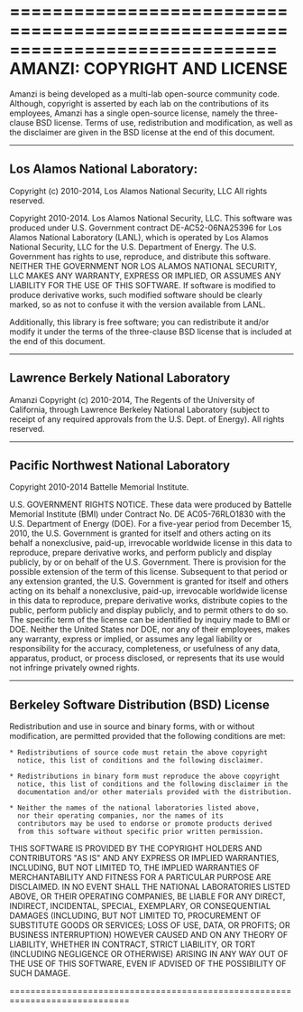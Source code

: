 =============================================================================
AMANZI: COPYRIGHT AND LICENSE
=============================================================================

Amanzi is being developed as a multi-lab open-source community code.
Although, copyright is asserted by each lab on the contributions of
its employees, Amanzi has a single open-source license, namely the
three-clause BSD license.  Terms of use, redistribution and
modification, as well as the disclaimer are given in the BSD license
at the end of this document.

----------------------------------------------
Los Alamos National Laboratory:
----------------------------------------------
 
  Copyright (c) 2010-2014, Los Alamos National Security, LLC
  All rights reserved.
   
  Copyright 2010-2014. Los Alamos National Security, LLC. This software was
  produced under U.S. Government contract DE-AC52-06NA25396 for Los Alamos
  National Laboratory (LANL), which is operated by Los Alamos National
  Security, LLC for the U.S. Department of Energy. The U.S. Government has
  rights to use, reproduce, and distribute this software.  NEITHER THE
  GOVERNMENT NOR LOS ALAMOS NATIONAL SECURITY, LLC MAKES ANY WARRANTY,
  EXPRESS OR IMPLIED, OR ASSUMES ANY LIABILITY FOR THE USE OF THIS
  SOFTWARE.  If software is modified to produce derivative works, such
  modified software should be clearly marked, so as not to confuse it with
  the version available from LANL.

  Additionally, this library is free software; you can redistribute it
  and/or modify it under the terms of the three-clause BSD license
  that is included at the end of this document.

----------------------------------------------
Lawrence Berkely National Laboratory
----------------------------------------------

  Amanzi Copyright (c) 2010-2014, The Regents of the University of
  California, through Lawrence Berkeley National Laboratory  (subject to
  receipt of any required approvals from the U.S. Dept. of Energy).  All
  rights reserved.

----------------------------------------------
Pacific Northwest National Laboratory
----------------------------------------------

  Copyright 2010-2014 Battelle Memorial Institute.

  U.S. GOVERNMENT RIGHTS NOTICE.  These data were produced by Battelle
  Memorial Institute (BMI) under Contract No. DE AC05-76RLO1830 with
  the U.S. Department of Energy (DOE).  For a five-year period from
  December 15, 2010, the U.S. Government is granted for itself and
  others acting on its behalf a nonexclusive, paid-up, irrevocable
  worldwide license in this data to reproduce, prepare derivative
  works, and perform publicly and display publicly, by or on behalf of
  the U.S. Government.  There is provision for the possible extension
  of the term of this license.  Subsequent to that period or any
  extension granted, the U.S. Government is granted for itself and
  others acting on its behalf a nonexclusive, paid-up, irrevocable
  worldwide license in this data to reproduce, prepare derivative
  works, distribute copies to the public, perform publicly and display
  publicly, and to permit others to do so.  The specific term of the
  license can be identified by inquiry made to BMI or DOE.  Neither
  the United States nor DOE, nor any of their employees, makes any
  warranty, express or implied, or assumes any legal liability or
  responsibility for the accuracy, completeness, or usefulness of any
  data, apparatus, product, or process disclosed, or represents that
  its use would not infringe privately owned rights.

----------------------------------------------
Berkeley Software Distribution (BSD) License
----------------------------------------------

  Redistribution and use in source and binary forms, with or without
  modification, are permitted provided that the following conditions
  are met:

    * Redistributions of source code must retain the above copyright
      notice, this list of conditions and the following disclaimer.

    * Redistributions in binary form must reproduce the above copyright
      notice, this list of conditions and the following disclaimer in the
      documentation and/or other materials provided with the distribution.

    * Neither the names of the national laboratories listed above, 
      nor their operating companies, nor the names of its
      contributors may be used to endorse or promote products derived
      from this software without specific prior written permission.

  THIS SOFTWARE IS PROVIDED BY THE COPYRIGHT HOLDERS AND CONTRIBUTORS
  "AS IS" AND ANY EXPRESS OR IMPLIED WARRANTIES, INCLUDING, BUT NOT
  LIMITED TO, THE IMPLIED WARRANTIES OF MERCHANTABILITY AND FITNESS
  FOR A PARTICULAR PURPOSE ARE DISCLAIMED. IN NO EVENT SHALL THE
  NATIONAL LABORATORIES LISTED ABOVE, OR THEIR OPERATING COMPANIES, BE
  LIABLE FOR ANY DIRECT, INDIRECT, INCIDENTAL, SPECIAL, EXEMPLARY, OR
  CONSEQUENTIAL DAMAGES (INCLUDING, BUT NOT LIMITED TO, PROCUREMENT OF
  SUBSTITUTE GOODS OR SERVICES; LOSS OF USE, DATA, OR PROFITS; OR
  BUSINESS INTERRUPTION) HOWEVER CAUSED AND ON ANY THEORY OF
  LIABILITY, WHETHER IN CONTRACT, STRICT LIABILITY, OR TORT (INCLUDING
  NEGLIGENCE OR OTHERWISE) ARISING IN ANY WAY OUT OF THE USE OF THIS
  SOFTWARE, EVEN IF ADVISED OF THE POSSIBILITY OF SUCH DAMAGE.

=============================================================================

